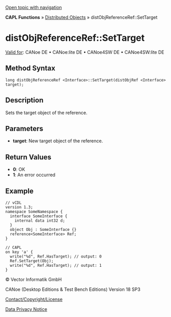 [Open topic with navigation](../../../../../CANoeDEFamily.htm#Topics/CAPLFunctions/DistributedObjects/Methods/CAPLfunctiondistObjReferenceRefSetTarget.md)

**CAPL Functions** » [Distributed Objects](../CAPLfunctionsDOOverview.md) » distObjReferenceRef::SetTarget

# distObjReferenceRef::SetTarget

[Valid for](../../../Shared/FeatureAvailability.md): CANoe DE • CANoe:lite DE • CANoe4SW DE • CANoe4SW:lite DE

## Method Syntax

```plaintext
long distObjReferenceRef <Interface>::SetTarget(distObjRef <Interface> target);
```

## Description

Sets the target object of the reference.

## Parameters

- **target**: New target object of the reference.

## Return Values

- **0**: OK
- **1**: An error occurred

## Example

```plaintext
// vCDL
version 1.3;
namespace SomeNamespace {
  interface SomeInterface {
    internal data int32 d;
  }
  object Obj : SomeInterface {}
  reference<SomeInterface> Ref;
}

// CAPL
on key 'a' {
  write("%d", Ref.HasTarget); // output: 0
  Ref.SetTarget(Obj);
  write("%d", Ref.HasTarget); // output: 1
}
```

© Vector Informatik GmbH

CANoe (Desktop Editions & Test Bench Editions) Version 18 SP3

[Contact/Copyright/License](../../../Shared/ContactCopyrightLicense.md)

[Data Privacy Notice](https://www.vector.com/int/en/company/get-info/privacy-policy/)